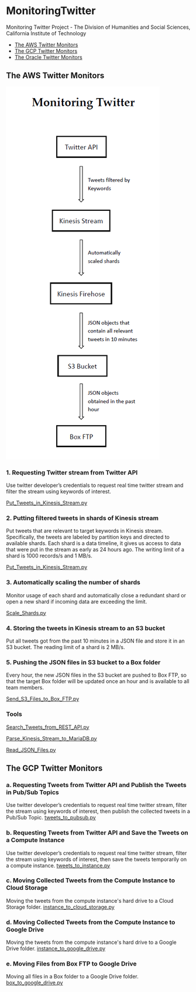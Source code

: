 # MonitoringTwitter
Monitoring Twitter Project - The Division of Humanities and Social Sciences, California Institute of Technology

- [The AWS Twitter Monitors](https://github.com/jian-frank-cao/MonitoringTwitter#the-aws-twitter-monitors)
- [The GCP Twitter Monitors]()
- [The Oracle Twitter Monitors]()

## The AWS Twitter Monitors
![flow chart](./monitoringtwitter.png)

### 1.	Requesting Twitter stream from Twitter API
Use twitter developer’s credentials to request real time twitter stream and filter the stream using keywords of interest.

[Put_Tweets_in_Kinesis_Stream.py](./AWS/Put_Tweets_in_Kinesis_Stream.py)

### 2.	Putting filtered tweets in shards of Kinesis stream
Put tweets that are relevant to target keywords in Kinesis stream. Specifically, the tweets are labeled by partition keys and directed to available shards. Each shard is a data timeline, it gives us access to data that were put in the stream as early as 24 hours ago. The writing limit of a shard is 1000 records/s and 1 MB/s.

[Put_Tweets_in_Kinesis_Stream.py](./AWS/Put_Tweets_in_Kinesis_Stream.py)

### 3.	Automatically scaling the number of shards
Monitor usage of each shard and automatically close a redundant shard or open a new shard if incoming data are exceeding the limit.

[Scale_Shards.py](./AWS/Scale_Shards.py)

### 4.	Storing the tweets in Kinesis stream to an S3 bucket
Put all tweets got from the past 10 minutes in a JSON file and store it in an S3 bucket. The reading limit of a shard is 2 MB/s.

### 5.	Pushing the JSON files in S3 bucket to a Box folder
Every hour, the new JSON files in the S3 bucket are pushed to Box FTP, so that the target Box folder will be updated once an hour and is available to all team members.

[Send_S3_Files_to_Box_FTP.py](./AWS/Send_S3_Files_to_Box_FTP.py)

### Tools
[Search_Tweets_from_REST_API.py](./AWS/Search_Tweets_from_REST_API.py)

[Parse_Kinesis_Stream_to_MariaDB.py](./AWS/Parse_Kinesis_Stream_to_MariaDB.py)

[Read_JSON_Files.py](./AWS/Read_JSON_Files.py)

## The GCP Twitter Monitors

### a. Requesting Tweets from Twitter API and Publish the Tweets in Pub/Sub Topics
Use twitter developer’s credentials to request real time twitter stream, filter the stream using keywords of interest, then publish the collected tweets in a Pub/Sub Topic.
[tweets_to_pubsub.py](./GCP/tweets_to_pubsub.py)

### b. Requesting Tweets from Twitter API and Save the Tweets on a Compute Instance
Use twitter developer’s credentials to request real time twitter stream, filter the stream using keywords of interest, then save the tweets temporarily on a compute instance.
[tweets_to_instance.py](./GCP/tweets_to_instance.py)

### c. Moving Collected Tweets from the Compute Instance to Cloud Storage
Moving the tweets from the compute instance's hard drive to a Cloud Storage folder.
[instance_to_cloud_storage.py](./GCP/instance_to_cloud_storage.py)

### d. Moving Collected Tweets from the Compute Instance to Google Drive
Moving the tweets from the compute instance's hard drive to a Google Drive folder.
[instance_to_google_drive.py](./GCP/instance_to_google_drive.py)

### e. Moving Files from Box FTP to Google Drive
Moving all files in a Box folder to a Google Drive folder.
[box_to_google_drive.py](./GCP/box_to_google_drive.py)
